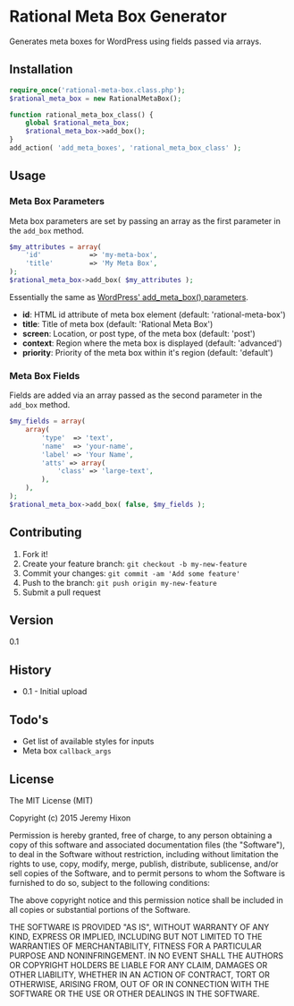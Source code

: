 # Rational Meta Box Generator

Generates meta boxes for WordPress using fields passed via arrays.

## Installation

```php
require_once('rational-meta-box.class.php');
$rational_meta_box = new RationalMetaBox();

function rational_meta_box_class() {
	global $rational_meta_box;
	$rational_meta_box->add_box();
}
add_action( 'add_meta_boxes', 'rational_meta_box_class' );
```

## Usage

### Meta Box Parameters

Meta box parameters are set by passing an array as the first parameter in the `add_box` method.

```php
$my_attributes = array(
	'id'			=> 'my-meta-box',
	'title'			=> 'My Meta Box',
);
$rational_meta_box->add_box( $my_attributes );
```
Essentially the same as [WordPress' add_meta_box() parameters](http://codex.wordpress.org/Function_Reference/add_meta_box).

* **id**: HTML id attribute of meta box element (default: 'rational-meta-box')
* **title**: Title of meta box (default: 'Rational Meta Box')
* **screen**: Location, or post type, of the meta box (default: 'post')
* **context**: Region where the meta box is displayed (default: 'advanced')
* **priority**: Priority of the meta box within it's region (default: 'default')

### Meta Box Fields

Fields are added via an array passed as the second parameter in the `add_box` method.

```php
$my_fields = array(
	array(
		'type'	=> 'text',
		'name'	=> 'your-name',
		'label' => 'Your Name',
		'atts' => array(
			'class'	=> 'large-text',
		),
	),
);
$rational_meta_box->add_box( false, $my_fields );
```

## Contributing

1. Fork it!
2. Create your feature branch: `git checkout -b my-new-feature`
3. Commit your changes: `git commit -am 'Add some feature'`
4. Push to the branch: `git push origin my-new-feature`
5. Submit a pull request

## Version

0.1

## History

* 0.1 - Initial upload

## Todo's

* Get list of available styles for inputs
* Meta box `callback_args`

## License

The MIT License (MIT)

Copyright (c) 2015 Jeremy Hixon

Permission is hereby granted, free of charge, to any person obtaining a copy
of this software and associated documentation files (the "Software"), to deal
in the Software without restriction, including without limitation the rights
to use, copy, modify, merge, publish, distribute, sublicense, and/or sell
copies of the Software, and to permit persons to whom the Software is
furnished to do so, subject to the following conditions:

The above copyright notice and this permission notice shall be included in all
copies or substantial portions of the Software.

THE SOFTWARE IS PROVIDED "AS IS", WITHOUT WARRANTY OF ANY KIND, EXPRESS OR
IMPLIED, INCLUDING BUT NOT LIMITED TO THE WARRANTIES OF MERCHANTABILITY,
FITNESS FOR A PARTICULAR PURPOSE AND NONINFRINGEMENT. IN NO EVENT SHALL THE
AUTHORS OR COPYRIGHT HOLDERS BE LIABLE FOR ANY CLAIM, DAMAGES OR OTHER
LIABILITY, WHETHER IN AN ACTION OF CONTRACT, TORT OR OTHERWISE, ARISING FROM,
OUT OF OR IN CONNECTION WITH THE SOFTWARE OR THE USE OR OTHER DEALINGS IN THE
SOFTWARE.
